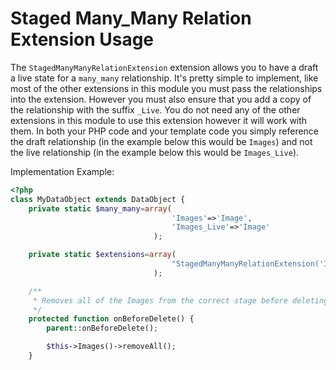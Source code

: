 Staged Many_Many Relation Extension Usage
=================
The ``StagedManyManyRelationExtension`` extension allows you to have a draft a live state for a ``many_many`` relationship. It's pretty simple to implement, like most of the other extensions in this module you must pass the relationships into the extension. However you must also ensure that you add a copy of the relationship with the suffix ``_Live``. You do not need any of the other extensions in this module to use this extension however it will work with them. In both your PHP code and your template code you simply reference the draft relationship (in the example below this would be ``Images``) and not the live relationship (in the example below this would be ``Images_Live``).


Implementation Example:
```php
<?php
class MyDataObject extends DataObject {
    private static $many_many=array(
                                    'Images'=>'Image',
                                    'Images_Live'=>'Image'
                                );

    private static $extensions=array(
                                    "StagedManyManyRelationExtension('Images')"
                                );

    /**
     * Removes all of the Images from the correct stage before deleting
     */
    protected function onBeforeDelete() {
        parent::onBeforeDelete();

        $this->Images()->removeAll();
    }
```
